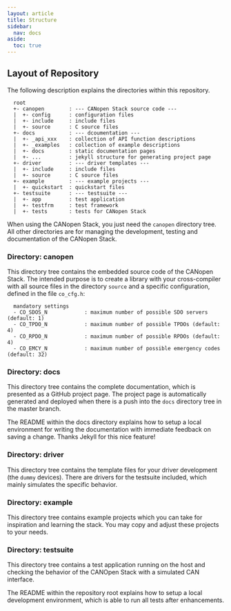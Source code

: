 ```yaml
---
layout: article
title: Structure
sidebar:
  nav: docs
aside:
  toc: true
---
```


## Layout of Repository

The following description explains the directories within this repository.

```
  root
  +- canopen        : --- CANopen Stack source code ---
  |  +- config      : configuration files
  |  +- include     : include files
  |  +- source      : C source files
  +- docs           : --- dcoumentation ---
  |  +- _api_xxx    : collection of API function descriptions
  |  +- _examples   : collection of example descriptions
  |  +- docs        : static documentation pages
  |  +- ...         : jekyll structure for generating project page
  +- driver         : --- driver templates ---
  |  +- include     : include files
  |  +- source      : C source files
  +- example        : --- example projects ---
  |  +- quickstart  : quickstart files
  +- testsuite      : --- testsuite ---
  |  +- app         : test application
  |  +- testfrm     : test framework
  |  +- tests       : tests for CANopen Stack
```

When using the CANopen Stack, you just need the `canopen` directory tree. All other directories are for managing the development, testing and documentation of the CANopen Stack.

### Directory: canopen

This directory tree contains the embedded source code of the CANopen Stack. The intended purpose is to create a library with your cross-compiler with all source files in the directory `source` and a specific configuration, defined in the file `co_cfg.h`:

```
  mandatory settings
  - CO_SDOS_N            : maximum number of possible SDO servers (default: 1)
  - CO_TPDO_N            : maximum number of possible TPDOs (default: 4)
  - CO_RPDO_N            : maximum number of possible RPDOs (default: 4)
  - CO_EMCY_N            : maximum number of possible emergency codes (default: 32)
```

### Directory: docs

This directory tree contains the complete documentation, which is presented as a GitHub project page. The project page is automatically generated and deployed when there is a push into the `docs` directory tree in the master branch.

The README within the docs directory explains how to setup a local environment for writing the documentation with immediate feedback on saving a change. Thanks Jekyll for this nice feature!

### Directory: driver

This directory tree contains the template files for your driver development (the `dummy` devices). There are drivers for the testsuite included, which mainly simulates the specific behavior.

### Directory: example

This directory tree contains example projects which you can take for inspiration and learning the stack. You may copy and adjust these projects to your needs.

### Directory: testsuite

This directory tree contains a test application running on the host and checking the behavior of the CANOpen Stack with a simulated CAN interface.

The README within the repository root explains how to setup a local development environment, which is able to run all tests after enhancements.
